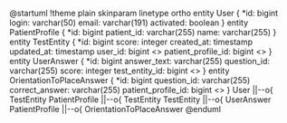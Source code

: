 @startuml
!theme plain
skinparam linetype ortho
entity User {
*id: bigint
login: varchar(50)
email: varchar(191)
activated: boolean
}
entity PatientProfile {
*id: bigint
patient_id: varchar(255)
name: varchar(255)
}
entity TestEntity {
*id: bigint
score: integer
created_at: timestamp
updated_at: timestamp
user_id: bigint <<FK>>
patient_profile_id: bigint <<FK>>
}
entity UserAnswer {
*id: bigint
answer_text: varchar(255)
question_id: varchar(255)
score: integer
test_entity_id: bigint <<FK>>
}
entity OrientationToPlaceAnswer {
*id: bigint
question_id: varchar(255)
correct_answer: varchar(255)
patient_profile_id: bigint <<FK>>
}
User ||--o{ TestEntity
PatientProfile ||--o{ TestEntity
TestEntity ||--o{ UserAnswer
PatientProfile ||--o{ OrientationToPlaceAnswer
@enduml